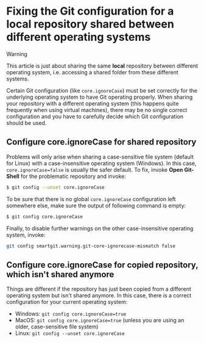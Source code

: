 # Fixing the Git configuration for a local repository shared between different operating systems


> [!WARNING]
> This article is just about sharing the same **local** repository between
> different operating system, i.e. accessing a shared folder from these
> different systems.



Certain Git configuration (like `core.ignoreCase`) must be set correctly
for the underlying operating system to have Git operating properly. When
sharing your repository with a different operating system (this happens
quite frequently when using virtual machines), there may be no single
correct configuration and you have to carefully decide which Git
configuration should be used.

## Configure core.ignoreCase for shared repository

Problems will only arise when sharing a case-sensitive file system
(default for Linux) with a case-insensitive operating system (Windows).
In this case, `core.ignoreCase=false` is usually the safer default. To
fix, invoke **Open Git-Shell** for the problematic repository and
invoke:



``` bash
$ git config --unset core.ignoreCase
```



To be sure that there is no global `core.ignoreCase` configuration left
somewhere else, make sure the output of following command is empty:



``` bash
$ git config core.ignoreCase
```



Finally, to disable further warnings on the other case-insensitive
operating system, invoke:



``` bash
git config smartgit.warning.git-core-ignorecase-mismatch false
```



## Configure core.ignoreCase for copied repository, which isn't shared anymore

Things are different if the repository has just been copied from a
different operating system but isn't shared anymore. In this case, there
*is* a correct configuration for your current operating system:

-   Windows: `git config core.ignoreCase=true`
-   MacOS: `git config core.ignoreCase=true` (unless you are using an
    older, case-sensitive file system)
-   Linux: `git config --unset core.ignoreCase`
